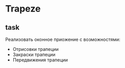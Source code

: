 # Trapeze

## task

Реализовать оконное приожение с возможностями:
- Отрисовки трапеции
- Закраски трапеции
- Передвижения трапеции
